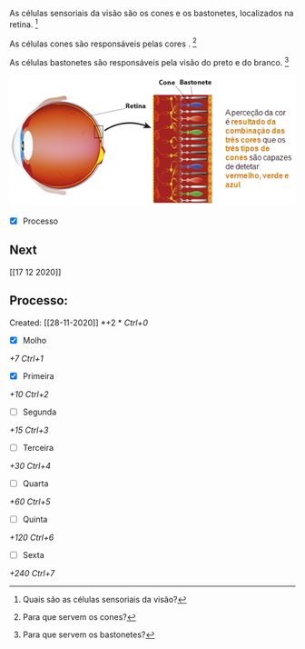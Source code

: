 As células sensoriais da visão são os cones e os bastonetes, localizados na retina.  [^1]

[^1]: Quais são as células sensoriais da visão?

As células cones são responsáveis pelas cores . [^2]

[^2]: Para que servem os cones?


As células bastonetes são responsáveis pela visão do preto e do branco. [^3]

[^3]: Para que servem os bastonetes?

![](Imagens/cones_e_bastonetes.png)

- [x] Processo 

## Next
[[17 12 2020]]
## Processo:
Created: [[28-11-2020]]
*+2 *  *Ctrl+0*
- [x] Molho  

*+7*  *Ctrl+1*

- [x] Primeira 

*+10*  *Ctrl+2*

- [ ] Segunda

*+15*  *Ctrl+3*

- [ ] Terceira 

*+30*  *Ctrl+4*

- [ ] Quarta 

*+60*  *Ctrl+5*

- [ ] Quinta 

*+120*  *Ctrl+6*

- [ ] Sexta 

*+240*  *Ctrl+7*
